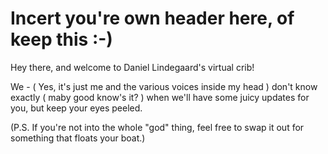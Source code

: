 # Incert you're own header here, of keep this :-)

Hey there, and welcome to Daniel Lindegaard's virtual crib!

We - ( Yes, it's just me and the various voices inside my head ) don't know exactly ( maby good know's it? ) when we'll have some juicy updates for you, but keep your eyes peeled.

(P.S. If you're not into the whole "god" thing, feel free to swap it out for something that floats your boat.)
